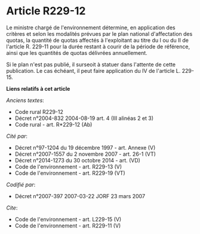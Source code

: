 # Article R229-12

Le ministre chargé de l'environnement détermine, en application des critères et selon les modalités prévues par le plan
national d'affectation des quotas, la quantité de quotas affectés à l'exploitant au titre du I ou du II de l'article R.
229-11 pour la durée restant à courir de la période de référence, ainsi que les quantités de quotas délivrées annuellement. 

Si le plan n'est pas publié, il surseoit à statuer dans l'attente de cette publication. Le cas échéant, il peut faire
application du IV de l'article L. 229-15.

**Liens relatifs à cet article**

_Anciens textes_:

  - Code rural R229-12
  - Décret n°2004-832 2004-08-19 art. 4 (III alinéas 2 et 3)
  - Code rural - art. R*229-12 (Ab)

_Cité par_:

  - Décret n°97-1204 du 19 décembre 1997 - art. Annexe (V)
  - Décret n°2007-1557 du 2 novembre 2007 - art. 26-1 (VT)
  - Décret n°2014-1273 du 30 octobre 2014 - art. (VD)
  - Code de l'environnement - art. R229-13 (V)
  - Code de l'environnement - art. R229-19 (VT)

_Codifié par_:

  - Décret n°2007-397 2007-03-22 JORF 23 mars 2007

_Cite_:

  - Code de l'environnement - art. L229-15 (V)
  - Code de l'environnement - art. R229-11 (V)
